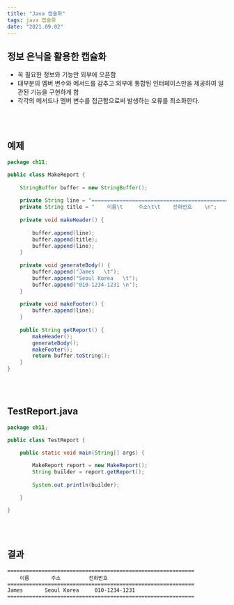 ```yaml
---
title: "Java 캡슐화"
tags: java 캡슐화
date: "2021.09.02"
---
```


## 정보 은닉을 활용한 캡슐화
- 꼭 필요한 정보와 기능만 외부에 오픈함
- 대부분의 멤버 변수와 메서드를 감추고 외부에 통합된 인터페이스만을 제공하여 일관된 기능을 구현하게 함
- 각각의 메서드나 멤버 변수를 접근함으로써 발생하는 오류를 최소화한다.
<br>
<br>

## 예제
```java
package ch11;

public class MakeReport {
	
	StringBuffer buffer = new StringBuffer();
	
	private String line = "============================================================\n";
	private String title = "    이름\t     주소\t\t    전화번호    \n";
	
	private void makeHeader() {
		
		buffer.append(line);
		buffer.append(title);
		buffer.append(line);
	}
	
	private void generateBody() {
		buffer.append("James   \t");
		buffer.append("Seoul Korea   \t");
		buffer.append("010-1234-1231 \n");
	}
	
	private void makeFooter() {
		buffer.append(line);
	}
	
	public String getReport() {
		makeHeader();
		generateBody();
		makeFooter();
		return buffer.toString();
	}
}
```
<br>
<br>

## TestReport.java
```java
package ch11;

public class TestReport {

	public static void main(String[] args) {
		
		MakeReport report = new MakeReport();
		String builder = report.getReport();
		
		System.out.println(builder);

	}

}
```
<br>
<br>

## 결과
```console
============================================================
    이름	     주소		    전화번호    
============================================================
James   	Seoul Korea   	010-1234-1231 
============================================================
```